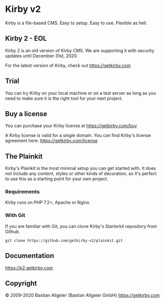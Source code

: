 # Kirby v2

Kirby is a file-based CMS.
Easy to setup. Easy to use. Flexible as hell.

## Kirby 2 - EOL

Kirby 2 is an old version of Kirby CMS. We are supporting it with security updates until December 31st, 2020. 

For the latest version of Kirby, check out https://getkirby.com

## Trial

You can try Kirby on your local machine or on a test
server as long as you need to make sure it is the right
tool for your next project.

## Buy a license

You can purchase your Kirby license at
<https://getkirby.com/buy>

A Kirby license is valid for a single domain. You can find 
Kirby's license agreement here: <https://getkirby.com/license>

## The Plainkit

Kirby's Plainkit is the most minimal setup you can get started with.
It does not include any content, styles or other kinds of decoration, 
so it's perfect to use this as a starting point for your own project.

### Requirements

Kirby runs on PHP 7.2+, Apache or Nginx.

### With Git

If you are familiar with Git, you can clone Kirby's
Starterkit repository from Github.

    git clone https://github.com/getkirby-v2/plainkit.git

## Documentation
<https://k2.getkirby.com>

## Copyright

© 2009-2020 Bastian Allgeier (Bastian Allgeier GmbH)
<https://getkirby.com>
